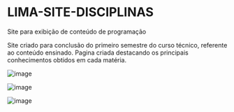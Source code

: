 # LIMA-SITE-DISCIPLINAS
Site para exibição de conteúdo de programação

Site criado para conclusão do primeiro semestre do curso técnico, referente ao conteúdo ensinado. Pagina criada destacando os principais conhecimentos obtidos em cada matéria.

![image](https://user-images.githubusercontent.com/79909914/219680854-abeb12fa-fe81-4dfc-94dd-8bef25ca48a0.png)

![image](https://user-images.githubusercontent.com/79909914/219680916-bd793bb7-9754-45bb-98b7-5b25ce76a190.png)

![image](https://user-images.githubusercontent.com/79909914/219680981-0c5d90c6-65c7-4da2-8088-62a6dc84941c.png)


